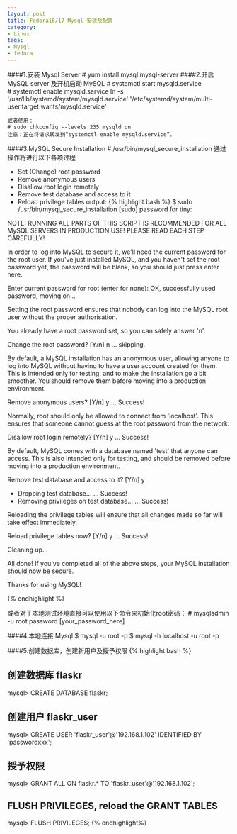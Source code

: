```yaml
---
layout: post
title: Fedora16/17 Mysql 安装及配置
category: 
- Linux
tags:
- Mysql
- fedora
---
```

####1.安装 Mysql Server
	# yum install mysql mysql-server
####2.开启 MySQL server 及开机启动 MySQL
	# systemctl start mysqld.service  
	# systemctl enable mysqld.service
	ln -s '/usr/lib/systemd/system/mysqld.service' '/etc/systemd/system/multi-user.target.wants/mysqld.service'
	
	或者使用：
	# sudo chkconfig --levels 235 mysqld on
	注意：正在将请求转发到“systemctl enable mysqld.service”。

####3.MySQL Secure Installation
	# /usr/bin/mysql_secure_installation 
通过操作将进行以下各项过程

+ Set (Change) root password
+ Remove anonymous users
+ Disallow root login remotely
+ Remove test database and access to it
+ Reload privilege tables
output:
{% highlight bash %}
$ sudo /usr/bin/mysql_secure_installation 
[sudo] password for tiny: 




NOTE: RUNNING ALL PARTS OF THIS SCRIPT IS RECOMMENDED FOR ALL MySQL
      SERVERS IN PRODUCTION USE!  PLEASE READ EACH STEP CAREFULLY!


In order to log into MySQL to secure it, we'll need the current
password for the root user.  If you've just installed MySQL, and
you haven't set the root password yet, the password will be blank,
so you should just press enter here.

Enter current password for root (enter for none): 
OK, successfully used password, moving on...

Setting the root password ensures that nobody can log into the MySQL
root user without the proper authorisation.

You already have a root password set, so you can safely answer 'n'.

Change the root password? [Y/n] n
 ... skipping.

By default, a MySQL installation has an anonymous user, allowing anyone
to log into MySQL without having to have a user account created for
them.  This is intended only for testing, and to make the installation
go a bit smoother.  You should remove them before moving into a
production environment.

Remove anonymous users? [Y/n] y
 ... Success!

Normally, root should only be allowed to connect from 'localhost'.  This
ensures that someone cannot guess at the root password from the network.

Disallow root login remotely? [Y/n] y
 ... Success!

By default, MySQL comes with a database named 'test' that anyone can
access.  This is also intended only for testing, and should be removed
before moving into a production environment.

Remove test database and access to it? [Y/n] y
 - Dropping test database...
 ... Success!
 - Removing privileges on test database...
 ... Success!

Reloading the privilege tables will ensure that all changes made so far
will take effect immediately.

Reload privilege tables now? [Y/n] y
 ... Success!

Cleaning up...



All done!  If you've completed all of the above steps, your MySQL
installation should now be secure.

Thanks for using MySQL!

{% endhighlight %}

或者对于本地测试环境直接可以使用以下命令来初始化root密码：
	# mysqladmin -u root password [your_password_here]

####4.本地连接 Mysql
	$ mysql -u root -p
	$ mysql -h localhost -u root -p

####5.创建数据库，创建新用户及授予权限
{% highlight bash %}
## 创建数据库 flaskr ##
mysql> CREATE DATABASE flaskr;
 
## 创建用户 flaskr_user ##
mysql> CREATE USER 'flaskr_user'@'192.168.1.102' IDENTIFIED BY 'passwordxxx';
 
## 授予权限 ##
mysql> GRANT ALL ON flaskr.* TO 'flaskr_user'@'192.168.1.102';
 
##  FLUSH PRIVILEGES, reload the GRANT TABLES  ##
mysql> FLUSH PRIVILEGES;
{% endhighlight%}

